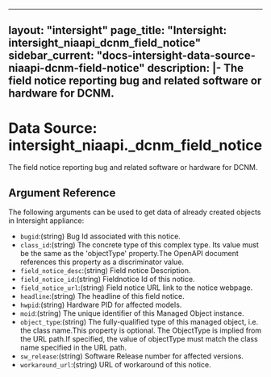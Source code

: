 
---
layout: "intersight"
page_title: "Intersight: intersight_niaapi_dcnm_field_notice"
sidebar_current: "docs-intersight-data-source-niaapi-dcnm-field-notice"
description: |-
The field notice reporting bug and related software or hardware for DCNM.
---

# Data Source: intersight_niaapi._dcnm_field_notice
The field notice reporting bug and related software or hardware for DCNM.
## Argument Reference
The following arguments can be used to get data of already created objects in Intersight appliance:
* `bugid`:(string) Bug Id associated with this notice. 
* `class_id`:(string) The concrete type of this complex type. Its value must be the same as the 'objectType' property.The OpenAPI document references this property as a discriminator value. 
* `field_notice_desc`:(string) Field notice Description. 
* `field_notice_id`:(string) Fieldnotice Id of this notice. 
* `field_notice_url`:(string) Field notice URL link to the notice webpage. 
* `headline`:(string) The headline of this field notice. 
* `hwpid`:(string) Hardware PID for affected models. 
* `moid`:(string) The unique identifier of this Managed Object instance. 
* `object_type`:(string) The fully-qualified type of this managed object, i.e. the class name.This property is optional. The ObjectType is implied from the URL path.If specified, the value of objectType must match the class name specified in the URL path. 
* `sw_release`:(string) Software Release number for affected versions. 
* `workaround_url`:(string) URL of workaround of this notice. 
